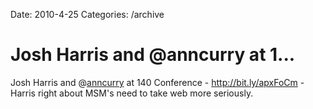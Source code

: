 Date: 2010-4-25
Categories: /archive

# Josh Harris and @anncurry at 1...

Josh Harris and @<a href="http://twitter.com/anncurry" class="aktt_username">anncurry</a> at 140 Conference - <a href="http://bit.ly/apxFoCm" rel="nofollow">http://bit.ly/apxFoCm</a> - Harris right about MSM's need to take web more seriously.
